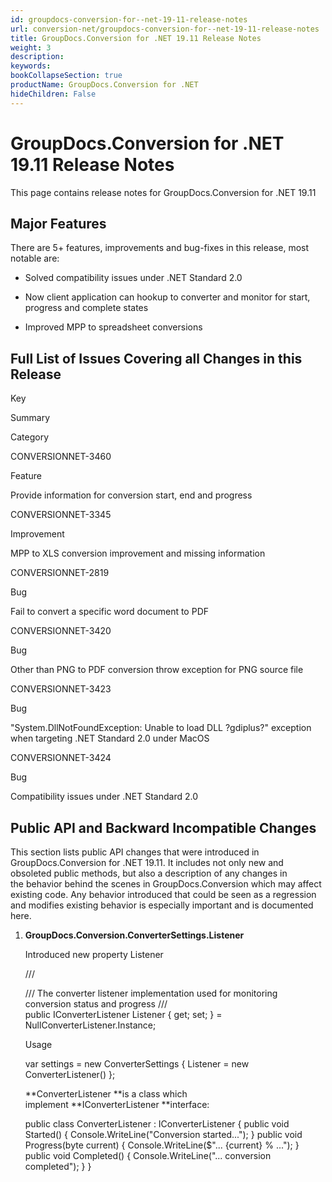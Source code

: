 ```yaml
---
id: groupdocs-conversion-for--net-19-11-release-notes
url: conversion-net/groupdocs-conversion-for--net-19-11-release-notes
title: GroupDocs.Conversion for .NET 19.11 Release Notes
weight: 3
description: 
keywords: 
bookCollapseSection: true
productName: GroupDocs.Conversion for .NET
hideChildren: False
---
```


# GroupDocs.Conversion for .NET 19.11 Release Notes


This page contains release notes for GroupDocs.Conversion for .NET 19.11

## Major Features

There are 5+ features, improvements and bug-fixes in this release, most notable are:

*   Solved compatibility issues under .NET Standard 2.0
    
*   Now client application can hookup to converter and monitor for start, progress and complete states
*   Improved MPP to spreadsheet conversions

## Full List of Issues Covering all Changes in this Release

Key

Summary

Category

CONVERSIONNET-3460

Feature

Provide information for conversion start, end and progress

CONVERSIONNET-3345

Improvement

MPP to XLS conversion improvement and missing information

CONVERSIONNET-2819

Bug

Fail to convert a specific word document to PDF

CONVERSIONNET-3420

Bug

Other than PNG to PDF conversion throw exception for PNG source file

CONVERSIONNET-3423

Bug

"System.DllNotFoundException: Unable to load DLL ?gdiplus?" exception when targeting .NET Standard 2.0 under MacOS

CONVERSIONNET-3424

Bug

Compatibility issues under .NET Standard 2.0

## Public API and Backward Incompatible Changes

This section lists public API changes that were introduced in GroupDocs.Conversion for .NET 19.11. It includes not only new and obsoleted public methods, but also a description of any changes in the behavior behind the scenes in GroupDocs.Conversion which may affect existing code. Any behavior introduced that could be seen as a regression and modifies existing behavior is especially important and is documented here.

1.  **GroupDocs.Conversion.ConverterSettings.Listener**
    
    Introduced new property Listener
    
    /// <summary>
    /// The converter listener implementation used for monitoring conversion status and progress
    /// </summary>
    public IConverterListener Listener { get; set; } = NullConverterListener.Instance;
    
    Usage
    
    var settings = new ConverterSettings
    {
       Listener = new ConverterListener()
    };
    
    **ConverterListener **is a class which implement **IConverterListener **interface:
    
    public class ConverterListener : IConverterListener
    {
        public void Started()
        {
            Console.WriteLine("Conversion started...");
        }
        public void Progress(byte current)
        {
            Console.WriteLine($"... {current} % ...");
        }
        public void Completed()
        {
            Console.WriteLine("... conversion completed");
        }
    }
    

